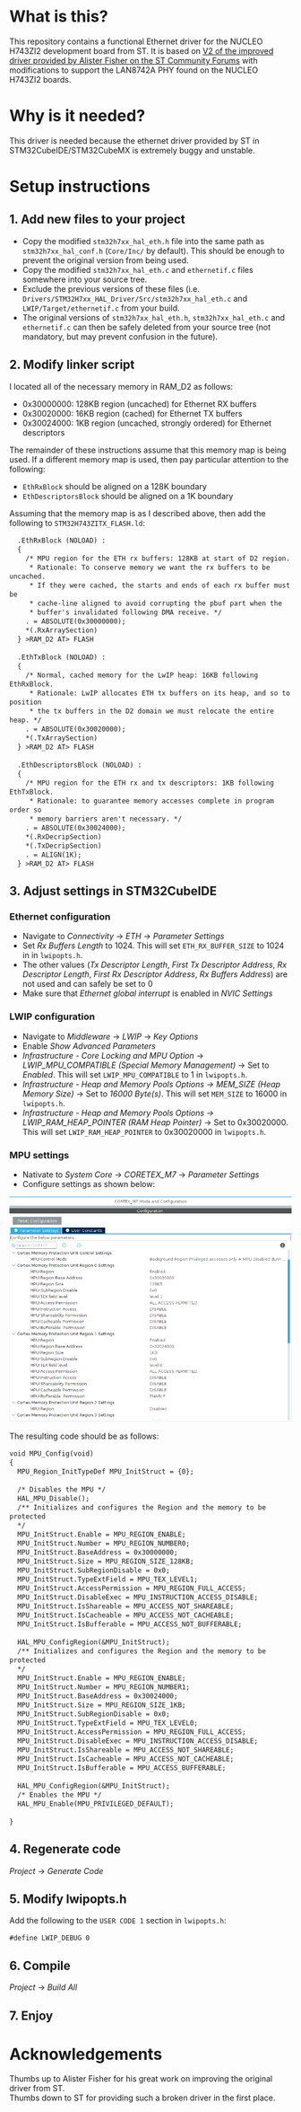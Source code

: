 # What is this?

This repository contains a functional Ethernet driver for the NUCLEO H743ZI2 development board from ST.  It is based on [V2 of the improved driver provided by Alister Fisher on the ST Community Forums](https://community.st.com/s/question/0D50X0000C6eNNSSQ2/bug-fixes-stm32h7-ethernet) with modifications to support the LAN8742A PHY found on the NUCLEO H743ZI2 boards.

# Why is it needed?

This driver is needed because the ethernet driver provided by ST in STM32CubeIDE/STM32CubeMX is extremely buggy and unstable.

# Setup instructions

## 1. Add new files to your project

* Copy the modified `stm32h7xx_hal_eth.h` file into the same path as `stm32h7xx_hal_conf.h` (`Core/Inc/` by default).  This should be enough to prevent the original version from being used.
* Copy the modified `stm32h7xx_hal_eth.c` and `ethernetif.c` files somewhere into your source tree.
* Exclude the previous versions of these files (i.e. `Drivers/STM32H7xx_HAL_Driver/Src/stm32h7xx_hal_eth.c` and `LWIP/Target/ethernetif.c` from your build.
* The original versions of `stm32h7xx_hal_eth.h`, `stm32h7xx_hal_eth.c` and `ethernetif.c` can then be safely deleted from your source tree (not mandatory, but may prevent confusion in the future).

## 2. Modify linker script

I located all of the necessary memory in RAM_D2 as follows:

* 0x30000000: 128KB region (uncached) for Ethernet RX buffers
* 0x30020000: 16KB region (cached) for Ethernet TX buffers
* 0x30024000: 1KB region (uncached, strongly ordered) for Ethernet descriptors

The remainder of these instructions assume that this memory map is being used.  If a different memory map is used, then pay particular attention to the following:

* `EthRxBlock` should be aligned on a 128K boundary
* `EthDescriptorsBlock` should be aligned on a 1K boundary

Assuming that the memory map is as I described above, then add the following to `STM32H743ZITX_FLASH.ld`:

```
  .EthRxBlock (NOLOAD) :
  {
    /* MPU region for the ETH rx buffers: 128KB at start of D2 region.
     * Rationale: To conserve memory we want the rx buffers to be uncached.
     * If they were cached, the starts and ends of each rx buffer must be
     * cache-line aligned to avoid corrupting the pbuf part when the
     * buffer's invalidated following DMA receive. */
    . = ABSOLUTE(0x30000000);
    *(.RxArraySection)
  } >RAM_D2 AT> FLASH

  .EthTxBlock (NOLOAD) :
  {
    /* Normal, cached memory for the LwIP heap: 16KB following EthRxBlock.
     * Rationale: LwIP allocates ETH tx buffers on its heap, and so to position
     * the tx buffers in the D2 domain we must relocate the entire heap. */
    . = ABSOLUTE(0x30020000);
    *(.TxArraySection)
  } >RAM_D2 AT> FLASH

  .EthDescriptorsBlock (NOLOAD) :
  {
    /* MPU region for the ETH rx and tx descriptors: 1KB following EthTxBlock.
     * Rationale: to guarantee memory accesses complete in program order so
     * memory barriers aren't necessary. */
    . = ABSOLUTE(0x30024000);
    *(.RxDecripSection)
    *(.TxDecripSection)
    . = ALIGN(1K);
  } >RAM_D2 AT> FLASH
```

## 3. Adjust settings in STM32CubeIDE

### Ethernet configuration

* Navigate to *Connectivity* -> *ETH* -> *Parameter Settings*
* Set *Rx Buffers Length* to 1024.  This will set `ETH_RX_BUFFER_SIZE` to 1024 in in `lwipopts.h`.
* The other values (*Tx Descriptor Length*, *First Tx Descriptor Address*, *Rx Descriptor Length*, *First Rx Descriptor Address*, *Rx Buffers Address*) are not used and can safely be set to 0
* Make sure that *Ethernet global interrupt* is enabled in *NVIC Settings*

### LWIP configuration

* Navigate to *Middleware* -> *LWIP* -> *Key Options*
* Enable *Show Advanced Parameters*
* *Infrastructure - Core Locking and MPU Option* -> *LWIP_MPU_COMPATIBLE (Special Memory Management)* -> Set to *Enabled*.  This will set `LWIP_MPU_COMPATIBLE` to 1 in `lwipopts.h`.
* *Infrastructure - Heap and Memory Pools Options -> MEM_SIZE (Heap Memory Size)* -> Set to *16000 Byte(s)*.  This will set `MEM_SIZE` to 16000 in `lwipopts.h`.
* *Infrastructure - Heap and Memory Pools Options -> LWIP_RAM_HEAP_POINTER (RAM Heap Pointer)* -> Set to 0x30020000.  This will set `LWIP_RAM_HEAP_POINTER` to 0x30020000 in `lwipopts.h`.

### MPU settings

* Nativate to *System Core* -> *CORETEX_M7* -> *Parameter Settings*
* Configure settings as shown below:

![MPU Configuration](screenshots/mpu_config.png?raw=true "MPU Configuration")

The resulting code should be as follows:

```
void MPU_Config(void)
{
  MPU_Region_InitTypeDef MPU_InitStruct = {0};

  /* Disables the MPU */
  HAL_MPU_Disable();
  /** Initializes and configures the Region and the memory to be protected
  */
  MPU_InitStruct.Enable = MPU_REGION_ENABLE;
  MPU_InitStruct.Number = MPU_REGION_NUMBER0;
  MPU_InitStruct.BaseAddress = 0x30000000;
  MPU_InitStruct.Size = MPU_REGION_SIZE_128KB;
  MPU_InitStruct.SubRegionDisable = 0x0;
  MPU_InitStruct.TypeExtField = MPU_TEX_LEVEL1;
  MPU_InitStruct.AccessPermission = MPU_REGION_FULL_ACCESS;
  MPU_InitStruct.DisableExec = MPU_INSTRUCTION_ACCESS_DISABLE;
  MPU_InitStruct.IsShareable = MPU_ACCESS_NOT_SHAREABLE;
  MPU_InitStruct.IsCacheable = MPU_ACCESS_NOT_CACHEABLE;
  MPU_InitStruct.IsBufferable = MPU_ACCESS_NOT_BUFFERABLE;

  HAL_MPU_ConfigRegion(&MPU_InitStruct);
  /** Initializes and configures the Region and the memory to be protected
  */
  MPU_InitStruct.Enable = MPU_REGION_ENABLE;
  MPU_InitStruct.Number = MPU_REGION_NUMBER1;
  MPU_InitStruct.BaseAddress = 0x30024000;
  MPU_InitStruct.Size = MPU_REGION_SIZE_1KB;
  MPU_InitStruct.SubRegionDisable = 0x0;
  MPU_InitStruct.TypeExtField = MPU_TEX_LEVEL0;
  MPU_InitStruct.AccessPermission = MPU_REGION_FULL_ACCESS;
  MPU_InitStruct.DisableExec = MPU_INSTRUCTION_ACCESS_DISABLE;
  MPU_InitStruct.IsShareable = MPU_ACCESS_NOT_SHAREABLE;
  MPU_InitStruct.IsCacheable = MPU_ACCESS_NOT_CACHEABLE;
  MPU_InitStruct.IsBufferable = MPU_ACCESS_BUFFERABLE;

  HAL_MPU_ConfigRegion(&MPU_InitStruct);
  /* Enables the MPU */
  HAL_MPU_Enable(MPU_PRIVILEGED_DEFAULT);

}
```

## 4. Regenerate code

*Project* -> *Generate Code*

## 5. Modify lwipopts.h

Add the following to the `USER CODE 1` section in `lwipopts.h`:

```
#define LWIP_DEBUG 0
```

## 6. Compile

*Project* -> *Build All*

## 7. Enjoy

# Acknowledgements
Thumbs up to Alister Fisher for his great work on improving the original driver from ST.  
Thumbs down to ST for providing such a broken driver in the first place.
